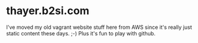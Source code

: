 # thayer.b2si.com

I've moved my old vagrant website stuff here from AWS since it's really just static content these days. ;-)  Plus it's fun to play with github.
